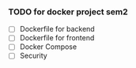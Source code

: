 ### TODO for docker project sem2

- [ ] Dockerfile for backend
- [ ] Dockerfile for frontend
- [ ] Docker Compose
- [ ] Security
